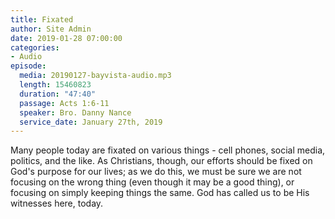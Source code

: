 ```yaml
---
title: Fixated
author: Site Admin
date: 2019-01-28 07:00:00
categories:
- Audio
episode:
  media: 20190127-bayvista-audio.mp3
  length: 15460823
  duration: "47:40"
  passage: Acts 1:6-11
  speaker: Bro. Danny Nance
  service_date: January 27th, 2019
---
```

Many people today are fixated on various things - cell phones, social media, politics, and the like. As Christians, though, our efforts should be fixed on God's purpose for our lives; as we do this, we must be sure we are not focusing on the wrong thing (even though it may be a good thing), or focusing on simply keeping things the same. God has called us to be His witnesses here, today.